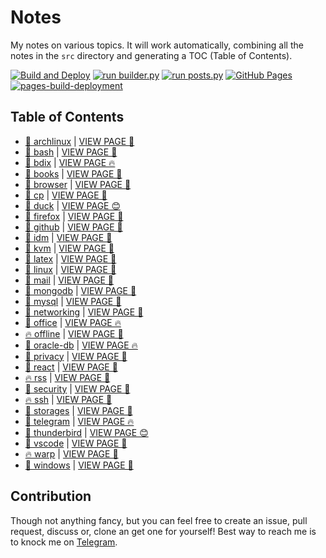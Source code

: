 # Notes

My notes on various topics. It will work automatically, combining all the notes in the `src` directory and generating a TOC (Table of Contents).

[![Build and Deploy](https://github.com/SharafatKarim/notes/actions/workflows/action.yml/badge.svg)](https://github.com/SharafatKarim/notes/actions/workflows/action.yml)
[![run builder.py](https://github.com/SharafatKarim/notes/actions/workflows/action.yml/badge.svg)](https://github.com/SharafatKarim/notes/actions/workflows/action.yml)
[![run posts.py](https://github.com/SharafatKarim/notes/actions/workflows/posts.yml/badge.svg)](https://github.com/SharafatKarim/notes/actions/workflows/posts.yml)
[![GitHub Pages](https://github.com/SharafatKarim/notes/actions/workflows/gh-pages.yml/badge.svg)](https://github.com/SharafatKarim/notes/actions/workflows/gh-pages.yml)
[![pages-build-deployment](https://github.com/SharafatKarim/notes/actions/workflows/pages/pages-build-deployment/badge.svg)](https://github.com/SharafatKarim/notes/actions/workflows/pages/pages-build-deployment)


## Table of Contents

- [🤖 archlinux](src/archlinux.md) | <a href='https://sharafat.is-a.dev/notes/archlinux' target='_blank'>VIEW PAGE 🚀</a>
- [🌈 bash](src/bash.md) | <a href='https://sharafat.is-a.dev/notes/bash' target='_blank'>VIEW PAGE 🎸</a>
- [🤖 bdix](src/bdix.md) | <a href='https://sharafat.is-a.dev/notes/bdix' target='_blank'>VIEW PAGE 🔥</a>
- [🚀 books](src/books.md) | <a href='https://sharafat.is-a.dev/notes/books' target='_blank'>VIEW PAGE 🎸</a>
- [🎸 browser](src/browser.md) | <a href='https://sharafat.is-a.dev/notes/browser' target='_blank'>VIEW PAGE 🎉</a>
- [🌈 cp](src/cp.md) | <a href='https://sharafat.is-a.dev/notes/cp' target='_blank'>VIEW PAGE 🍕</a>
- [🌟 duck](src/duck.md) | <a href='https://sharafat.is-a.dev/notes/duck' target='_blank'>VIEW PAGE 😊</a>
- [🍕 firefox](src/firefox.md) | <a href='https://sharafat.is-a.dev/notes/firefox' target='_blank'>VIEW PAGE 🌟</a>
- [🤖 github](src/github.md) | <a href='https://sharafat.is-a.dev/notes/github' target='_blank'>VIEW PAGE 🍕</a>
- [🎸 idm](src/idm.md) | <a href='https://sharafat.is-a.dev/notes/idm' target='_blank'>VIEW PAGE 🎸</a>
- [👾 kvm](src/kvm.md) | <a href='https://sharafat.is-a.dev/notes/kvm' target='_blank'>VIEW PAGE 🌟</a>
- [🚀 latex](src/latex.md) | <a href='https://sharafat.is-a.dev/notes/latex' target='_blank'>VIEW PAGE 🤖</a>
- [👾 linux](src/linux.md) | <a href='https://sharafat.is-a.dev/notes/linux' target='_blank'>VIEW PAGE 🎉</a>
- [🤖 mail](src/mail.md) | <a href='https://sharafat.is-a.dev/notes/mail' target='_blank'>VIEW PAGE 👾</a>
- [👾 mongodb](src/mongodb.md) | <a href='https://sharafat.is-a.dev/notes/mongodb' target='_blank'>VIEW PAGE 🍕</a>
- [🎉 mysql](src/mysql.md) | <a href='https://sharafat.is-a.dev/notes/mysql' target='_blank'>VIEW PAGE 🤖</a>
- [🎉 networking](src/networking.md) | <a href='https://sharafat.is-a.dev/notes/networking' target='_blank'>VIEW PAGE 🌟</a>
- [🎸 office](src/office.md) | <a href='https://sharafat.is-a.dev/notes/office' target='_blank'>VIEW PAGE 🔥</a>
- [🔥 offline](src/offline.md) | <a href='https://sharafat.is-a.dev/notes/offline' target='_blank'>VIEW PAGE 👾</a>
- [🌈 oracle-db](src/oracle-db.md) | <a href='https://sharafat.is-a.dev/notes/oracle-db' target='_blank'>VIEW PAGE 🔥</a>
- [🤖 privacy](src/privacy.md) | <a href='https://sharafat.is-a.dev/notes/privacy' target='_blank'>VIEW PAGE 🚀</a>
- [👾 react](src/react.md) | <a href='https://sharafat.is-a.dev/notes/react' target='_blank'>VIEW PAGE 👾</a>
- [🔥 rss](src/rss.md) | <a href='https://sharafat.is-a.dev/notes/rss' target='_blank'>VIEW PAGE 🌟</a>
- [🍕 security](src/security.md) | <a href='https://sharafat.is-a.dev/notes/security' target='_blank'>VIEW PAGE 🚀</a>
- [🔥 ssh](src/ssh.md) | <a href='https://sharafat.is-a.dev/notes/ssh' target='_blank'>VIEW PAGE 🍕</a>
- [🎉 storages](src/storages.md) | <a href='https://sharafat.is-a.dev/notes/storages' target='_blank'>VIEW PAGE 🤖</a>
- [🤖 telegram](src/telegram.md) | <a href='https://sharafat.is-a.dev/notes/telegram' target='_blank'>VIEW PAGE 🔥</a>
- [🚀 thunderbird](src/thunderbird.md) | <a href='https://sharafat.is-a.dev/notes/thunderbird' target='_blank'>VIEW PAGE 😊</a>
- [🍕 vscode](src/vscode.md) | <a href='https://sharafat.is-a.dev/notes/vscode' target='_blank'>VIEW PAGE 🍕</a>
- [🔥 warp](src/warp.md) | <a href='https://sharafat.is-a.dev/notes/warp' target='_blank'>VIEW PAGE 🚀</a>
- [🌈 windows](src/windows.md) | <a href='https://sharafat.is-a.dev/notes/windows' target='_blank'>VIEW PAGE 🎸</a>

## Contribution

Though not anything fancy, but you can feel free to create an issue, pull request, discuss or, clone an get one for yourself!
Best way to reach me is to knock me on [Telegram](https://t.me/SharafatKarim).

